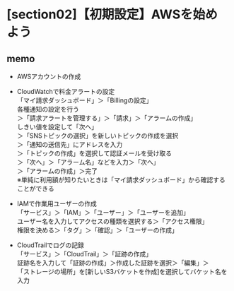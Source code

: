 # [section02]【初期設定】AWSを始めよう

## memo

- AWSアカウントの作成
- CloudWatchで料金アラートの設定        
    「マイ請求ダッシュボード」＞「Billingの設定」       
    各種通知の設定を行う       
    ＞「請求アラートを管理する」＞「請求」＞「アラームの作成」      
    しきい値を設定して「次へ」      
    ＞「SNSトピックの選択」を新しいトピックの作成を選択     
    ＞「通知の送信先」にアドレスを入力      
    ＞「トピックの作成」を選択して認証メールを受け取る      
    ＞「次へ」＞「アラーム名」などを入力＞「次へ」      
    ＞「アラームの作成」＞完了      
    ※単純に利用額が知りたいときは「マイ請求ダッシュボード」から確認することができる     

- IAMで作業用ユーザーの作成     
    「サービス」＞「IAM」＞「ユーザー」＞「ユーザーを追加」     
    ユーザー名を入力してアクセスの種類を選択する＞「アクセス権限」      
    権限を決める＞「タグ」＞「確認」＞「ユーザーの作成」      

- CloudTrailでログの記録        
    「サービス」＞「CloudTrail」＞「証跡の作成」        
    証跡名を入力して「証跡の作成」＞作成した証跡を選択＞「編集」＞        
    「ストレージの場所」を[新しいS3バケットを作成]を選択してバケット名を入力        
